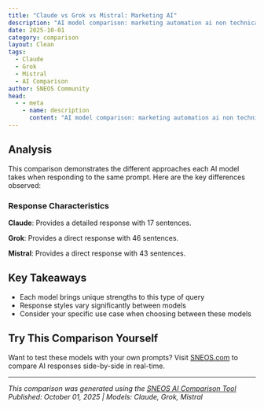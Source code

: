 ```yaml
---
title: "Claude vs Grok vs Mistral: Marketing AI"
description: "AI model comparison: marketing automation ai non technical..."
date: 2025-10-01
category: comparison
layout: Clean
tags:
  - Claude
  - Grok
  - Mistral
  - AI Comparison
author: SNEOS Community
head:
  - - meta
    - name: description
      content: "AI model comparison: marketing automation ai non technical..."
---
```


<ChatComparison
  title="Claude vs Grok vs Mistral: Marketing AI"
  prompt="marketing automation ai non technical"
  :responses='{
    "Claude": "# Marketing Automation AI: A Non-Technical Guide\n\n## What is Marketing Automation AI?\n\nThink of marketing automation AI as your **smart marketing assistant** that works 24/7. It\u0027s technology that:\n- Learns from customer behavior\n- Automatically sends personalized messages\n- Makes data-driven decisions\n- Handles repetitive tasks so you can focus on strategy\n\n## Key Benefits\n\n### \uD83C\uDFAF **Personalization at Scale**\n- Send customized emails to thousands of customers\n- Show different website content based on visitor interests\n- Recommend products like Amazon does\n\n### \u23F0 **Perfect Timing**\n- Send messages when customers are most likely to engage\n- Follow up automatically after purchases\n- Trigger campaigns based on customer actions\n\n### \uD83D\uDCCA **Smarter Decision Making**\n- Predict which leads are most likely to buy\n- Identify customers at risk of leaving\n- Optimize ad spending automatically\n\n## Common Use Cases\n\n### **Email Marketing**\n- Welcome series for new subscribers\n- Abandoned cart reminders\n- Birthday and anniversary messages\n- Re-engagement campaigns for inactive customers\n\n### **Social Media**\n- Schedule posts at optimal times\n- Respond to common questions automatically\n- Identify trending topics in your industry\n\n### **Customer Service**\n- Chatbots for instant support\n- Route inquiries to the right team member\n- Predict and prevent customer issues\n\n### **Sales Support**\n- Score leads based on likelihood to buy\n- Automatically assign leads to sales reps\n- Send follow-up reminders\n\n## Popular Tools (Beginner-Friendly)\n\n### **All-in-One Platforms**\n- **HubSpot**: Great free tier, user-friendly\n- **Mailchimp**: Easy email automation\n- **ActiveCampaign**: Powerful yet intuitive\n\n### **Specialized Tools**\n- **Chatfuel**: For Facebook Messenger bots\n- **Buffer**: Social media automation\n- **Intercom**: Customer messaging\n\n## Getting Started: 3 Simple Steps\n\n### 1. **Start Small**\nChoose one area like email welcome sequences or social media posting\n\n### 2. **Define Your Goals**\n- Increase email open rates?\n- Generate more leads?\n- Improve customer retention?\n\n### 3. **Test and Learn**\n- Start with simple campaigns\n- Monitor what works\n- Gradually add complexity\n\n## Common Concerns (And Why They\u0027re Not Issues)\n\n### **\u0022It\u0027s Too Complicated\u0022**\n- Modern tools are designed for non-technical users\n- Drag-and-drop interfaces are common\n- Most platforms offer free training\n\n### **\u0022It\u0027s Too Expensive\u0022**\n- Many tools have free tiers\n- ROI often pays for itself quickly\n- Start small and scale up\n\n### **\u0022It\u0027s Not Personal\u0022**\n- AI makes marketing MORE personal, not less\n- Customers receive relevant content\n- You can still add human touches\n\n## Quick Wins to Try Today\n\n1. **Automate Welcome Emails**: Set up a 3-email series for new subscribers\n2. **Social Media Scheduling**: Plan a week\u0027s worth of posts in advance\n3. **Lead Scoring**: Rank your leads by engagement level\n4. **Review Responses**: Auto-respond to positive reviews with thanks\n\n## Key Metrics to Track\n\n- **Email open rates** (aim for 20%\u002B)\n- **Click-through rates** (2-5% is typical)\n- **Conversion rates** (varies by industry)\n- **Customer lifetime value**\n- **Time saved** on manual tasks\n\n## The Bottom Line\n\nMarketing automation AI isn\u0027t about replacing human creativity\u2014it\u0027s about **amplifying it**. It handles the repetitive tasks so you can focus on:\n- Building relationships\n- Creating compelling content\n- Developing strategy\n- Understanding your customers better\n\nStart with one simple automation, measure the results, and gradually expand. You don\u0027t need to be technical to succeed\u2014you just need to understand your customers and let the AI help you serve them better.\n\n---\n\n*Remember: The best marketing automation feels invisible to your customers. They just experience better, more relevant interactions with your brand.*",
    "Grok": "Marketing automation AI refers to the use of artificial intelligence tools to streamline and enhance marketing tasks without requiring deep technical knowledge. Think of it as a smart assistant that helps you manage marketing efforts more efficiently, saving time and improving results. Here\u2019s a simple, non-technical breakdown:\n\n### What is Marketing Automation AI?\nMarketing automation AI combines software and AI technology to handle repetitive marketing tasks automatically. It can analyze data, predict trends, and personalize content to engage your audience better. You don\u2019t need to be a tech expert to use it\u2014most tools are designed to be user-friendly.\n\n### How Does It Help in Marketing?\n1. **Saves Time**: Tasks like sending emails, posting on social media, or segmenting customers are done automatically.\n2. **Personalizes Communication**: AI can tailor messages to individual customers based on their preferences or behavior. For example, suggesting products they might like.\n3. **Improves Targeting**: It analyzes data to identify who is most likely to buy, so you focus on the right audience.\n4. **Tracks Results**: AI provides easy-to-read insights about what\u2019s working (e.g., which emails get opened) and what isn\u2019t.\n5. **Scales Efforts**: Manage large campaigns or handle thousands of customers without extra effort.\n\n### Examples of Marketing Automation AI (Simple Tools You Can Use)\n- **Email Marketing**: Tools like Mailchimp or HubSpot use AI to suggest the best times to send emails or create personalized subject lines.\n- **Social Media**: Platforms like Buffer or Hootsuite use AI to schedule posts when your audience is most active.\n- **Customer Insights**: Tools like Zoho CRM or Salesforce use AI to help you understand customer behavior and predict future sales.\n- **Chatbots**: AI-powered chatbots (like those on websites) can answer customer questions 24/7, freeing up your time.\n- **Ad Optimization**: Google Ads uses AI to tweak your ads for better performance without you needing to adjust settings manually.\n\n### Benefits for Non-Technical Users\n- **Easy to Use**: Most tools have drag-and-drop interfaces or templates, so you don\u2019t need coding skills.\n- **Affordable Options**: Many platforms offer free or low-cost plans for small businesses.\n- **Training Available**: Companies often provide tutorials, videos, or customer support to help you get started.\n- **Focus on Creativity**: With automation handling the boring stuff, you can focus on brainstorming ideas and building relationships.\n\n### How to Get Started\n1. **Identify Your Needs**: Do you want to automate emails, social media, or customer follow-ups? Start with one area.\n2. **Choose a Tool**: Look for user-friendly platforms like Mailchimp (for emails) or Canva Pro (for AI-assisted design).\n3. **Start Small**: Test the tool on a small campaign to see how it works for you.\n4. **Use Support Resources**: Watch tutorials or ask customer support if you\u2019re unsure about something.\n5. **Analyze and Adjust**: Look at the reports the tool provides to see what\u2019s effective and tweak your approach.\n\n### Things to Keep in Mind\n- **Data Privacy**: Make sure the tool complies with laws like GDPR (if you\u2019re in Europe) or CCPA (in California) to protect customer information.\n- **Not Fully Hands-Off**: AI helps a lot, but you still need to guide it with your goals and check its suggestions.\n- **Cost**: Some tools can get expensive as you scale, so pick one that fits your budget.\n\nMarketing automation AI is like having a super-smart helper that makes marketing easier and more effective, even if you\u2019re not tech-savvy. By starting small and using the right tools, you can grow your business without getting overwhelmed. If you have a specific area of marketing in mind (like emails or ads), let me know, and I can suggest tools or tips!",
    "Mistral": "Marketing automation powered by AI can be a game-changer for businesses, even for those who are not technically inclined. Here are some ways you can leverage AI in marketing automation without needing deep technical expertise:\n\n### 1. **Email Marketing**\n- **Personalization**: Use AI-driven tools to personalize email content based on user behavior and preferences.\n- **Segmentation**: Automatically segment your audience based on demographics, behavior, and engagement levels.\n- **Timing**: Send emails at the optimal time for each recipient, increasing open rates and engagement.\n\n### 2. **Social Media Management**\n- **Scheduling**: Use AI to schedule posts at the best times for maximum engagement.\n- **Content Creation**: AI can help generate content ideas and even draft posts based on trending topics and past performance.\n- **Engagement**: Automate responses to common queries and engage with followers using chatbots.\n\n### 3. **Customer Relationship Management (CRM)**\n- **Lead Scoring**: AI can score leads based on their likelihood to convert, helping you prioritize follow-ups.\n- **Customer Insights**: Gain deeper insights into customer behavior and preferences to tailor your marketing efforts.\n- **Automated Follow-Ups**: Set up automated follow-up emails and messages to nurture leads and maintain customer relationships.\n\n### 4. **Content Marketing**\n- **Content Recommendations**: Use AI to recommend content to users based on their browsing history and interests.\n- **SEO Optimization**: AI tools can help optimize your content for search engines, improving your visibility.\n- **Content Generation**: Some AI tools can even help generate blog posts, articles, and other content.\n\n### 5. **Advertising**\n- **Targeted Ads**: AI can help you target ads more effectively by analyzing user data and behavior.\n- **Bid Management**: Automate the bidding process for pay-per-click (PPC) ads to maximize your ad spend.\n- **Performance Analysis**: Get real-time insights into ad performance and make data-driven adjustments.\n\n### 6. **Chatbots and Virtual Assistants**\n- **Customer Support**: Use AI-powered chatbots to handle common customer queries, providing 24/7 support.\n- **Lead Generation**: Chatbots can engage visitors on your website and capture leads.\n- **Personalized Recommendations**: Offer personalized product recommendations based on user interactions.\n\n### 7. **Analytics and Reporting**\n- **Performance Tracking**: Use AI to track key performance indicators (KPIs) and generate reports automatically.\n- **Predictive Analytics**: Get insights into future trends and customer behavior to plan your marketing strategies better.\n- **Real-Time Monitoring**: Monitor your marketing campaigns in real-time and make adjustments as needed.\n\n### Tools and Platforms\nThere are several user-friendly tools and platforms that incorporate AI for marketing automation:\n- **HubSpot**: Offers a suite of tools for email marketing, CRM, and content management.\n- **Marketo**: Provides robust marketing automation solutions with AI capabilities.\n- **Mailchimp**: Easy-to-use email marketing platform with AI-driven features.\n- **Hootsuite**: Social media management tool with AI-powered insights and scheduling.\n- **Drift**: AI-powered chatbot for customer engagement and lead generation.\n\n### Getting Started\n1. **Identify Your Needs**: Determine what aspects of your marketing you want to automate.\n2. **Choose the Right Tools**: Select tools that align with your needs and budget.\n3. **Set Up and Integrate**: Follow the setup guides provided by the tools to integrate them into your workflow.\n4. **Monitor and Optimize**: Regularly review the performance of your automated campaigns and make adjustments as needed.\n\nBy leveraging these AI-driven marketing automation tools, you can streamline your marketing efforts, improve efficiency, and achieve better results without needing deep technical knowledge."
  }'
  published-date="16:43"
/>

## Analysis

This comparison demonstrates the different approaches each AI model takes when responding to the same prompt. Here are the key differences observed:

### Response Characteristics

**Claude**: Provides a detailed response with 17 sentences. 

**Grok**: Provides a direct response with 46 sentences. 

**Mistral**: Provides a direct response with 43 sentences. 

## Key Takeaways

- Each model brings unique strengths to this type of query
- Response styles vary significantly between models
- Consider your specific use case when choosing between these models

## Try This Comparison Yourself

Want to test these models with your own prompts? Visit [SNEOS.com](https://sneos.com) to compare AI responses side-by-side in real-time.

---

*This comparison was generated using the [SNEOS AI Comparison Tool](https://sneos.com)*
*Published: October 01, 2025 | Models: Claude, Grok, Mistral*
